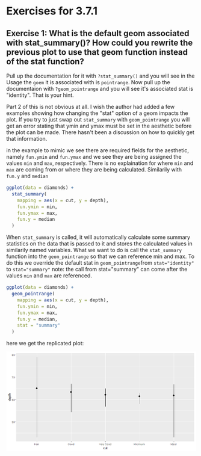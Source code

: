#  Exercises for 3.7.1

## Exercise 1: What is the default geom associated with stat_summary()? How could you rewrite the previous plot to use that geom function instead of the stat function?

Pull up the documentation for it with `?stat_summary()` and you will see in the Usage the `goem` it is associated with is `pointrange`.  Now pull up the documentaion with `?geom_pointrange` and you will see it's associated stat is "identity".  That is your hint.

Part 2 of this is not obvious at all.  I wish the author had added a few examples showing how changing the "stat" option of a geom impacts the plot.
If you try to just swap out `stat_summary` with `geom_pointrange` you will get an error stating that ymin and ymax must be set in the aesthetic before the plot can be made.  There hasn't been a discussion on how to quickly get that information.

in the example to mimic we see there are required fields for the aesthetic, namely `fun.ymin` and `fun.ymax` and we see they are being assigned the values `min` and `max`, respectively.  There is no explaination for where `min` and `max` are coming from or where they are being calculated.  Similarily with `fun.y` and `median`

```R
ggplot(data = diamonds) + 
  stat_summary(
    mapping = aes(x = cut, y = depth),
    fun.ymin = min,
    fun.ymax = max,
    fun.y = median
  )
  ```
  
When `stat_summary` is called, it will automatically calculate some summary statistics on the data that is passed to it and stores the calculated values in similarily named variables.  What we want to do is call the `stat_summary` function into the `geom_pointrange` so that we can reference min and max.  To do this we override the default stat in `geom_pointrange`from `stat="identity"` to `stat="summary"`  note: the call from stat="summary" can come after the values `min` and `max` are referenced.

```R
ggplot(data = diamonds) +
  geom_pointrange(
    mapping = aes(x = cut, y = depth),
    fun.ymin = min,
    fun.ymax = max,
    fun.y = median,
    stat = "summary"
  )
  ```
  
  here we get the replicated plot:
  
  ![image](/images/Exercise3.7.1.1.png)
